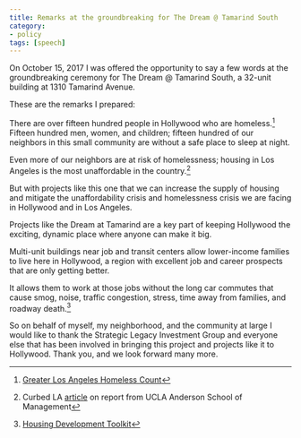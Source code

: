 ```yaml
---
title: Remarks at the groundbreaking for The Dream @ Tamarind South
category:
- policy
tags: [speech]
---
```


On October 15, 2017 I was offered the opportunity to say a few words at
the groundbreaking ceremony for The Dream @ Tamarind South, a 32-unit
building at 1310 Tamarind Avenue.

These are the remarks I prepared:

There are over fifteen hundred people in Hollywood who are homeless.[^1]
Fifteen hundred men, women, and children; fifteen hundred of our neighbors
in this small community are without a safe place to sleep at night.

Even more of our neighbors are at risk of homelessness; housing in Los
Angeles is the most unaffordable in the country.[^2]

But with projects like this one that we can increase the supply of housing
and mitigate the unaffordability crisis and homelessness crisis we are
facing in Hollywood and in Los Angeles.

Projects like the Dream at Tamarind are a key part of keeping Hollywood
the exciting, dynamic place where anyone can make it big. 

Multi-unit buildings near job and transit centers allow lower-income
families to live here in Hollywood, a region with excellent job and career
prospects that are only getting better.

It allows them to work at those jobs without the long car commutes that
cause smog, noise, traffic congestion, stress, time away from families,
and roadway death.[^3]

So on behalf of myself, my neighborhood, and the community at large
I would like to thank the Strategic Legacy Investment Group and everyone
else that has been involved in bringing this project and projects like it
to Hollywood. Thank you, and we look forward many more.

[^1]: [Greater Los Angeles Homeless Count](https://www.lahsa.org/dashboards?id=13-greater-los-angeles-homeless-count-by-city-community)

[^2]: Curbed LA [article](https://la.curbed.com/2017/6/20/15840642/ucla-forecast-affordable-housing-report-home-prices) on report from UCLA Anderson School of Management

[^3]: [Housing Development Toolkit](https://www.whitehouse.gov/sites/whitehouse.gov/files/images/Housing_Development_Toolkit%20f.2.pdf)

